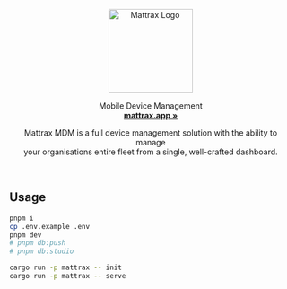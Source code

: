 <p align="center">
  <p align="center">
   <img width="150" height="150" src="apps/landing/assets/logo-rounded.png" alt="Mattrax Logo">
  </p>
	<p align="center">
		Mobile Device Management
    <br />
    <a href="https://mattrax.app"><strong>mattrax.app »</strong></a>
  </p>
</p>

<p align="center">
  Mattrax MDM is a full device management solution with the ability to manage <br /> your organisations entire fleet from a single, well-crafted dashboard.
</p>

<br />

## Usage

```bash
pnpm i
cp .env.example .env
pnpm dev
# pnpm db:push
# pnpm db:studio

cargo run -p mattrax -- init
cargo run -p mattrax -- serve
```
